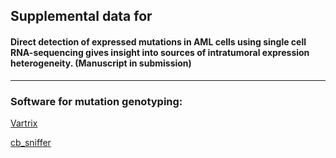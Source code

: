 ## Supplemental data for

#### Direct detection of expressed mutations in AML cells using single cell RNA-sequencing gives insight into sources of intratumoral expression heterogeneity. (Manuscript in submission)

---- 
### Software for mutation genotyping:
[Vartrix](https://github.com/10XGenomics/vartrix)

[cb_sniffer](https://github.com/sridnona/10x_singlecell)
